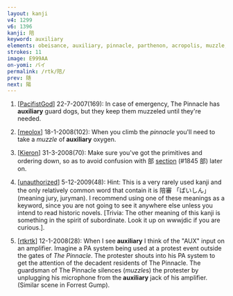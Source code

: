 ```yaml
---
layout: kanji
v4: 1299
v6: 1396
kanji: 陪
keyword: auxiliary
elements: obeisance, auxiliary, pinnacle, parthenon, acropolis, muzzle, vase, stand up, mouth
strokes: 11
image: E999AA
on-yomi: バイ
permalink: /rtk/陪/
prev: 随
next: 陽
---
```


1) [<a href="http://kanji.koohii.com/profile/PacifistGod">PacifistGod</a>] 22-7-2007(169): In case of emergency, The Pinnacle has<strong> auxiliary</strong> guard dogs, but they keep them muzzeled until they&#039;re needed.

2) [<a href="http://kanji.koohii.com/profile/meolox">meolox</a>] 18-1-2008(102): When you climb the <em>pinnacle</em> you&#039;ll need to take a <em>muzzle</em> of<strong> auxiliary</strong> oxygen.

3) [<a href="http://kanji.koohii.com/profile/Kieron">Kieron</a>] 31-3-2008(70): Make sure you&#039;ve got the primitives and ordering down, so as to avoid confusion with 部 <a href="../v4/1845.html">section</a> (#1845 部) later on.

4) [<a href="http://kanji.koohii.com/profile/unauthorized">unauthorized</a>] 5-12-2009(48): Hint: This is a very rarely used kanji and the only relatively common word that contain it is 陪審 「ばいしん」 (meaning jury, juryman). I recommend using one of these meanings as a keyword, since you are not going to see it anywhere else unless you intend to read historic novels. [Trivia: The other meaning of this kanji is something in the spirit of subordinate. Look it up on wwwjdic if you are curious.].

5) [<a href="http://kanji.koohii.com/profile/rtkrtk">rtkrtk</a>] 12-1-2008(28): When I see<strong> auxiliary</strong> I think of the &quot;AUX&quot; input on an amplifier. Imagine a PA system being used at a protest event outside the gates of <em>The Pinnacle</em>. The protester shouts into his PA system to get the attention of the decadent residents of The Pinnacle. The guardsman of The Pinnacle silences (<em>muzzle</em>s) the protester by unplugging his microphone from the<strong> auxiliary</strong> jack of his amplifier. (Similar scene in Forrest Gump).

